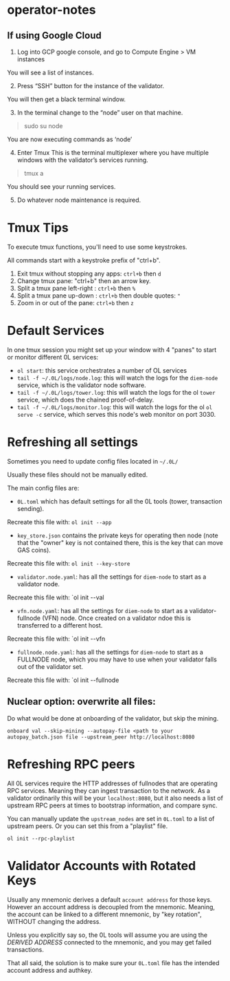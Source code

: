 # operator-notes

## If using Google Cloud
1. Log into GCP google console, and go to Compute Engine > VM instances

You will see a list of instances.

2. Press “SSH” button for the instance of the validator.

You will then get a black terminal window.

3. In the terminal change to the “node” user on that machine.
> sudo su node

You are now executing commands as ‘node’

4. Enter Tmux
This is the terminal multiplexer where you have multiple windows with the validator’s services running.

> tmux a

You should see your running services.

5. Do whatever node maintenance is required.

# Tmux Tips

To execute tmux functions, you'll need to use some keystrokes.

All commands start with a keystroke prefix of "ctrl+b".

1. Exit tmux without stopping any apps: `ctrl+b` then `d`
1. Change tmux pane: "ctrl+b" then an arrow key.
1. Split a tmux pane left-right : `ctrl+b` then `%`
1. Split a tmux pane up-down : `ctrl+b` then double quotes: `"`
1. Zoom in or out of the pane: `ctrl+b` then `z`

# Default Services
In one tmux session you might set up your window with 4 "panes" to start or monitor different 0L services:
- `ol start`: this service orchestrates a number of OL services
- `tail -f ~/.0L/logs/node.log`: this will watch the logs for the `diem-node` service, which is the validator node software.
- `tail -f ~/.0L/logs/tower.log`: this will watch the logs for the ol `tower` service, which does the chained proof-of-delay.
- `tail -f ~/.0L/logs/monitor.log`: this will watch the logs for the ol `ol serve -c` service, which serves this node's web monitor on port 3030.


# Refreshing all settings

Sometimes you need to update config files located in `~/.0L/`

Usually these files should not be manually edited.

The main config files are:
- `0L.toml` which has default settings for all the 0L tools (tower, transaction sending).

Recreate this file with: `ol init --app`

- `key_store.json` contains the private keys for operating then node (note that the "owner" key is not contained there, this is the key that can move GAS coins).


Recreate this file with: `ol init --key-store`

- `validator.node.yaml`: has all the settings for `diem-node` to start as a validator node.

Recreate this file with: `ol init --val

- `vfn.node.yaml`: has all the settings for `diem-node` to start as a validator-fullnode (VFN) node. Once created on a validator ndoe this is transferred to a different host.

Recreate this file with: `ol init --vfn


- `fullnode.node.yaml`: has all the settings for `diem-node` to start as a FULLNODE node, which you may have to use when your validator falls out of the validator set.

Recreate this file with: `ol init --fullnode


## Nuclear option: overwrite all files:
Do what would be done at onboarding of the validator, but skip the mining.
```
onboard val --skip-mining --autopay-file <path to your autopay_batch.json file --upstream_peer http://localhost:8080 
```

# Refreshing RPC peers

All 0L services require the HTTP addresses of fullnodes that are operating RPC services. Meaning they can ingest transaction to the network.
As a validator ordinarily this will be your `localhost:8080`, but it also needs a list of upstream RPC peers at times to bootstrap information, and compare sync.

You can manually update the `upstream_nodes` are set in `0L.toml` to a list of upstream peers. Or you can set this from a "playlist" file.

`ol init --rpc-playlist`


# Validator Accounts with Rotated Keys

Usually any mnemonic derives a default `account address` for those keys. However an account address is decoupled from the mnemonic. Meaning, the account can be linked to a different mnemonic, by "key rotation", WITHOUT changing the address.

Unless you explicitly say so, the 0L tools will assume you are using the *DERIVED ADDRESS* connected to the mnemonic, and you may get failed transactions.

That all said, the solution is to make sure your `0L.toml` file has the intended account address and authkey.

